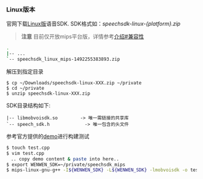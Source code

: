### Linux版本
官网下载[Linux版](http://ai.chumenwenwen.com/pages/document/intro?)语音SDK. SDK格式如：*speechsdk-linux-{platform}.zip*
> **注意** 目前仅开放mips平台版，详情参考[介绍#兼容性](introduce.md)

```sh
.
|-- ...
`-- speechsdk_linux_mips-1492255383893.zip
```
解压到指定目录
```shell
$ cp ~/Downloads/speechsdk-linux-XXX.zip ~/private
$ cd ~/private
$ unzip speechsdk-linux-XXX.zip
```
SDK目录结构如下:
```sh.
|-- libmobvoisdk.so　　　　　-> 唯一需链接的共享库
`-- speech_sdk.h             -> 唯一包含的头文件
```
参考官方提供的[demo](linux_code_example.md)进行构建测试
```sh
$ touch test.cpp
$ vim test.cpp
　.. copy demo content & paste into here..
$ export WENWEN_SDK=~/private/speechsdk_mips
$ mips-linux-gnu-g++ -I${WENWEN_SDK} -L${WENWEN_SDK} -lmobvoisdk -o test.out
```

